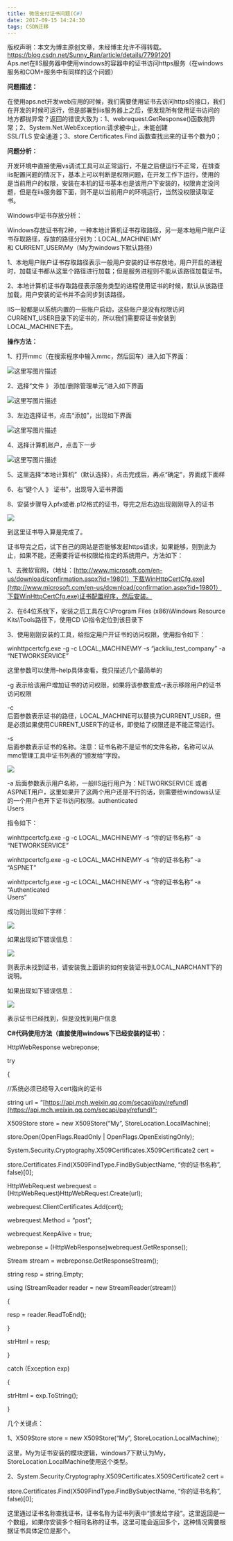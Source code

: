 ```yaml
---
title: 微信支付证书问题(C#)
date: 2017-09-15 14:24:30
tags: CSDN迁移
---
```

 版权声明：本文为博主原创文章，未经博主允许不得转载。 https://blog.csdn.net/Sunny_Ran/article/details/77991201   
  Aps.net在IIS服务器中使用windows的容器中的证书访问https服务（在windows服务和COM+服务中有同样的这个问题）

 **问题描述：**

 在使用aps.net开发web应用的时候，我们需要使用证书去访问https的接口，我们在开发的时候可运行，但是部署到iis服务器上之后，便发现所有使用证书访问的地方都抛异常？返回的错误大致为：1、webrequest.GetResponse()函数抛异常；2、System.Net.WebException:请求被中止，未能创建   
 SSL/TLS 安全通道；3、store.Certificates.Find 函数查找出来的证书个数为0；

 **问题分析：**

 开发环境中直接使用vs调试工具可以正常运行，不是之后便运行不正常，在排查iis配置问题的情况下，基本上可以判断是权限问题，在开发工作下运行，使用的是当前用户的权限，安装在本机的证书基本也是该用户下安装的，权限肯定没问题，但是在iis服务器下面，则不是以当前用户的环境运行，当然没权限读取证书。

 Windows中证书存放分析：

 Windows存放证书有2种，一种本地计算机证书存取路径，另一是本地用户账户证书存取路径，存放的路径分别为：LOCAL_MACHINE\MY   
 和 CURRENT_USER\My（My为windows下默认路径）

 1、本地用户账户证书存取路径表示一般用户安装的证书存放地，用户开启的进程时，加载证书都从这里个路径进行加载；但是服务进程则不能从该路径加载证书。

 2、本地计算机证书存取路径表示服务类型的进程使用证书的时候，默认从该路径加载，用户安装的证书并不会同步到该路径。

 IIS一般都是以系统内置的一些账户启动，这些账户是没有权限访问CURRENT_USER目录下的证书的，所以我们需要将证书安装到LOCAL_MACHINE下去。

 **操作方法：**

 1、打开mmc（在搜索程序中输入mmc，然后回车）进入如下界面：

 ![这里写图片描述](https://img-blog.csdn.net/20170915141051927?watermark/2/text/aHR0cDovL2Jsb2cuY3Nkbi5uZXQv/font/5a6L5L2T/fontsize/400/fill/I0JBQkFCMA==/dissolve/70/gravity/SouthEast)

 2、选择“文件 》 添加/删除管理单元”进入如下界面

 ![这里写图片描述](https://img-blog.csdn.net/20170915141133016?watermark/2/text/aHR0cDovL2Jsb2cuY3Nkbi5uZXQv/font/5a6L5L2T/fontsize/400/fill/I0JBQkFCMA==/dissolve/70/gravity/SouthEast)

 3、左边选择证书，点击“添加”，出现如下界面

 ![这里写图片描述](https://img-blog.csdn.net/20170915141200008?watermark/2/text/aHR0cDovL2Jsb2cuY3Nkbi5uZXQvU3VubnlfUmFu/font/5a6L5L2T/fontsize/400/fill/I0JBQkFCMA==/dissolve/70/gravity/SouthEast)

 4、选择计算机账户，点击下一步

 ![这里写图片描述](https://img-blog.csdn.net/20170915141307833?watermark/2/text/aHR0cDovL2Jsb2cuY3Nkbi5uZXQv/font/5a6L5L2T/fontsize/400/fill/I0JBQkFCMA==/dissolve/70/gravity/SouthEast)

 5、这里选择“本地计算机”（默认选择），点击完成后，再点“确定”，界面成下面样

 6、右“键个人 》 证书”，出现导入证书界面

 8、安装步骤导入pfx或者.p12格式的证书，导完之后右边出现刚刚导入的证书

 ![](media/22606aca8b3be83f5dd4e6ac937d44c7.png)

 到这里证书导入算是完成了。

 证书导完之后，试下自己的网站是否能够发起https请求，如果能够，则到此为止，如果不能，还需要将证书权限给指定的系统用户。方法如下：

 1、去微软官网，（地址：[http://www.microsoft.com/en-us/download/confirmation.aspx?id=19801）下载WinHttpCertCfg.exe](http://www.microsoft.com/en-us/download/confirmation.aspx?id=19801）下载WinHttpCertCfg.exe)证书配置程序，然后安装。

 2、在64位系统下，安装之后工具在C:\Program Files (x86)\Windows Resource   
 Kits\Tools路径下，使用CD \D指令定位到该目录下

 3、使用刚刚安装的工具，给指定用户开证书的访问权限，使用指令如下：

 winhttpcertcfg.exe -g -c LOCAL_MACHINE\MY -s “jackliu_test_company” -a   
 “NETWORKSERVICE”

 这里参数可以使用–help具体查看，我只描述几个最简单的

 -g 表示给该用户增加证书的访问权限，如果将该参数变成-r表示移除用户的证书访问权限

 -c   
 后面参数表示证书的路径，LOCAL_MACHINE可以替换为CURRENT_USER，但是必须如果使用CURRENT_USER下的证书，即使给了权限还是不能正常运行。

 -s   
 后面参数表示证书的名称。注意：证书名称不是证书的文件名称，名称可以从mmc管理工具中证书列表的“颁发给”字段。

 ![](media/bc499ebbf7053638ac69d9a7f431ed66.png)

 -a 后面参数表示用户名称，一般IIS运行用户为：NETWORKSERVICE 或者   
 ASPNET用户，这里如果开了这两个用户还是不行的话，则需要给windows认证的一个用户也开下证书访问权限。authenticated   
 Users

 指令如下：

 winhttpcertcfg.exe -g -c LOCAL_MACHINE\MY -s “你的证书名称” -a   
 “NETWORKSERVICE”

 winhttpcertcfg.exe -g -c LOCAL_MACHINE\MY -s “你的证书名称” -a “ASPNET”

 winhttpcertcfg.exe -g -c LOCAL_MACHINE\MY -s “你的证书名称” -a “Authenticated   
 Users”

 成功则出现如下字样：

 ![](media/dc8b05dd6ac05884344c12446d9b68d9.png)

 如果出现如下错误信息：

 ![](media/87233c2284408b7095c1e8bcd92ce57c.png)

 则表示未找到证书，请安装我上面讲的如何安装证书到LOCAL_NARCHANT下的说明。

 如果出现如下错误信息：

 ![](media/c70e65620e5169ecb8d3fb3287d2241f.png)

 表示证书已经找到，但是没找到用户信息

 **C#代码使用方法（直接使用windows下已经安装的证书）：**

 HttpWebResponse webreponse;

 try

 {

 //系统必须已经导入cert指向的证书

 string url = “[https://api.mch.weixin.qq.com/secapi/pay/refund](https://api.mch.weixin.qq.com/secapi/pay/refund)“;

 X509Store store = new X509Store(“My”, StoreLocation.LocalMachine);

 store.Open(OpenFlags.ReadOnly | OpenFlags.OpenExistingOnly);

 System.Security.Cryptography.X509Certificates.X509Certificate2 cert =

 store.Certificates.Find(X509FindType.FindBySubjectName, “你的证书名称”,   
 false)[0];

 HttpWebRequest webrequest = (HttpWebRequest)HttpWebRequest.Create(url);

 webrequest.ClientCertificates.Add(cert);

 webrequest.Method = “post”;

 webrequest.KeepAlive = true;

 webreponse = (HttpWebResponse)webrequest.GetResponse();

 Stream stream = webreponse.GetResponseStream();

 string resp = string.Empty;

 using (StreamReader reader = new StreamReader(stream))

 {

 resp = reader.ReadToEnd();

 }

 strHtml = resp;

 }

 catch (Exception exp)

 {

 strHtml = exp.ToString();

 }

 几个关键点：

 1、X509Store store = new X509Store(“My”, StoreLocation.LocalMachine);

 这里，My为证书安装的模块逻辑，windows7下默认为My，StoreLocation.LocalMachine使用这个类型。

 2、System.Security.Cryptography.X509Certificates.X509Certificate2 cert =

 store.Certificates.Find(X509FindType.FindBySubjectName, “你的证书名称”,   
 false)[0];

 这里通过证书名称查找证书，证书名称为证书列表中“颁发给字段”。这里返回是一个数组，如果你安装多个相同名称的证书，这里可能会返回多个，这种情况需要根据证书具体定位是那个。

   
  